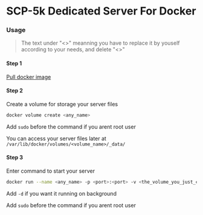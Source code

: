 # SCP-5k Dedicated Server For Docker

### Usage

> The text under "<>" meanning you have to replace it by youself according to your needs, and delete "<>"

#### Step 1

[Pull docker image](https://github.com/LightBlueCube/5k-dedi-docker/pkgs/container/5k-dedi-docker%2F5k-dedi)

#### Step 2

Create a volume for storage your server files

```bash
docker volume create <any_name>
```

Add `sudo` before the command if you arent root user

You can access your server files later at `/var/lib/docker/volumes/<volume_name>/_data/`

#### Step 3

Enter command to start your server

```bash
docker run --name <any_name> -p <port>:<port> -v <the_volume_you_just_created>:"/home/5k/Steam/steamapps/common/SCP Pandemic Dedicated Server" ghcr.io/lightbluecube/5k-dedi-docker/5k-dedi
```

Add `-d` if you want it running on background

Add `sudo` before the command if you arent root user
